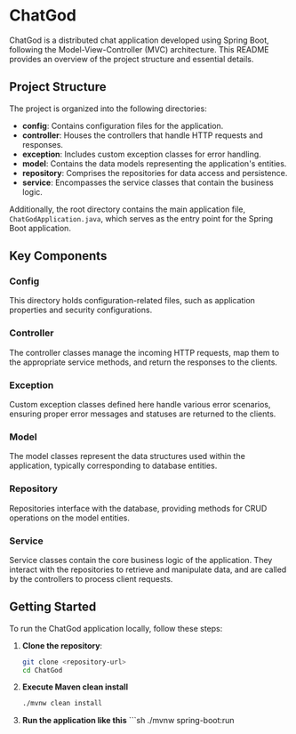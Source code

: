 # ChatGod

ChatGod is a distributed chat application developed using Spring Boot, following the Model-View-Controller (MVC) architecture. This README provides an overview of the project structure and essential details.

## Project Structure

The project is organized into the following directories:

- **config**: Contains configuration files for the application.
- **controller**: Houses the controllers that handle HTTP requests and responses.
- **exception**: Includes custom exception classes for error handling.
- **model**: Contains the data models representing the application's entities.
- **repository**: Comprises the repositories for data access and persistence.
- **service**: Encompasses the service classes that contain the business logic.

Additionally, the root directory contains the main application file, `ChatGodApplication.java`, which serves as the entry point for the Spring Boot application.

## Key Components

### Config
This directory holds configuration-related files, such as application properties and security configurations.

### Controller
The controller classes manage the incoming HTTP requests, map them to the appropriate service methods, and return the responses to the clients.

### Exception
Custom exception classes defined here handle various error scenarios, ensuring proper error messages and statuses are returned to the clients.

### Model
The model classes represent the data structures used within the application, typically corresponding to database entities.

### Repository
Repositories interface with the database, providing methods for CRUD operations on the model entities.

### Service
Service classes contain the core business logic of the application. They interact with the repositories to retrieve and manipulate data, and are called by the controllers to process client requests.

## Getting Started

To run the ChatGod application locally, follow these steps:

1. **Clone the repository**:
   ```sh
   git clone <repository-url>
   cd ChatGod
   ```
 2. **Execute Maven clean install**
    ```sh
    ./mvnw clean install
    ```
 3.  **Run the application like this**
    ```sh
./mvnw spring-boot:run
```
